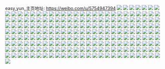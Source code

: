 easy_yun_主页地址: https://weibo.com/u/5754947394 
![](https://wx4.sinaimg.cn/mw2000/006htaIaly1h8yomoesayj32c035ub2a.jpg) 
![](https://wx4.sinaimg.cn/mw2000/006htaIaly1h8yomqwkwij32c03627wi.jpg) 
![](https://wx4.sinaimg.cn/mw2000/006htaIaly1h8yomrnau3j32c0340e81.jpg) 
![](https://wx4.sinaimg.cn/mw2000/006htaIaly1h8yomsfd49j32c03407wh.jpg) 
![](https://wx4.sinaimg.cn/mw2000/006htaIaly1h8yomtqlfpj32c0340b2a.jpg) 
![](https://wx4.sinaimg.cn/mw2000/006htaIaly1h8yomm97m8j32c03404qq.jpg) 
![](https://wx4.sinaimg.cn/mw2000/006htaIaly1h7jo0nr9r2j32c03767wj.jpg) 
![](https://wx4.sinaimg.cn/mw2000/006htaIaly1h7jo0pp18nj32c037ab2b.jpg) 
![](https://wx4.sinaimg.cn/mw2000/006htaIaly1h7jo0lu3p5j32c038m7wj.jpg) 
![](https://wx4.sinaimg.cn/mw2000/006htaIaly1h7jo0qmf8ij316o1m8hbv.jpg) 
![](https://wx4.sinaimg.cn/mw2000/006htaIaly1h7jo0tg4tij316o1lsh4b.jpg) 
![](https://wx4.sinaimg.cn/mw2000/006htaIaly1h7jo0rjb9vj32c0340qv6.jpg) 
![](https://wx4.sinaimg.cn/mw2000/006htaIaly1h7jo0sncs1j32c0340x6p.jpg) 
![](https://wx4.sinaimg.cn/mw2000/006htaIaly1h7jo0ubpjdj32c0340e82.jpg) 
![](https://wx4.sinaimg.cn/mw2000/006htaIaly1h7jo0vcwz1j32c0340x6p.jpg) 
![](https://wx4.sinaimg.cn/mw2000/006htaIaly1h7ec60ehngj30u01400vk.jpg) 
![](https://wx4.sinaimg.cn/mw2000/006htaIaly1h5uaivg155j32c03407wi.jpg) 
![](https://wx4.sinaimg.cn/mw2000/006htaIaly1h5uaithcvrj32c0340u0z.jpg) 
![](https://wx4.sinaimg.cn/mw2000/006htaIaly1h5k6v3slwrj32c0352b2b.jpg) 
![](https://wx4.sinaimg.cn/mw2000/006htaIaly1h5k6v5d92ej32c0340b2a.jpg) 
![](https://wx4.sinaimg.cn/mw2000/006htaIaly1h5k6v1ckdhj32c035a4qq.jpg) 
![](https://wx4.sinaimg.cn/mw2000/006htaIaly1h5k6v62ziuj31n22yoqv5.jpg) 
![](https://wx4.sinaimg.cn/mw2000/006htaIaly1h5k6v0gppij31ni2yokjm.jpg) 
![](https://wx4.sinaimg.cn/mw2000/006htaIaly1h5k6uznvb8j32c035qe82.jpg) 
![](https://wx4.sinaimg.cn/mw2000/006htaIaly1h4vupysub0j30u014kjz3.jpg) 
![](https://wx4.sinaimg.cn/mw2000/006htaIaly1h4vuq1bkgxj30u014mq9s.jpg) 
![](https://wx4.sinaimg.cn/mw2000/006htaIaly1h4vuq41vo6j30u01te10j.jpg) 
![](https://wx4.sinaimg.cn/mw2000/006htaIaly1h4vuqahtrtj30u014i458.jpg) 
![](https://wx4.sinaimg.cn/mw2000/006htaIaly1h4vuqoo21dj30u0140tew.jpg) 
![](https://wx4.sinaimg.cn/mw2000/006htaIaly1h4vuqg98clj30u0140gwu.jpg) 
![](https://wx4.sinaimg.cn/mw2000/006htaIaly1h4vuqj27k2j30u014cjy9.jpg) 
![](https://wx4.sinaimg.cn/mw2000/006htaIaly1h4vuqlqsrxj30u014mn40.jpg) 
![](https://wx4.sinaimg.cn/mw2000/006htaIaly1h4vupw06iaj30u0140ahs.jpg) 
![](https://wx4.sinaimg.cn/mw2000/006htaIaly1h4vuqrngm9j30u01400zv.jpg) 
![](https://wx4.sinaimg.cn/mw2000/006htaIaly1h3jo21nudej32c03401kz.jpg) 
![](https://wx4.sinaimg.cn/mw2000/006htaIaly1h3jo241einj31kw2dchdt.jpg) 
![](https://wx4.sinaimg.cn/mw2000/006htaIaly1h3jo22i5z9j31kw2dc4qq.jpg) 
![](https://wx4.sinaimg.cn/mw2000/006htaIaly1h3jo25c8j3j31kw2dc7wi.jpg) 
![](https://wx4.sinaimg.cn/mw2000/006htaIaly1h3jo24m1mpj31kw2dcnpd.jpg) 
![](https://wx4.sinaimg.cn/mw2000/006htaIaly1h3jo23e9wkj31kw2dcb2a.jpg) 
![](https://wx4.sinaimg.cn/mw2000/006htaIaly1h2ioziomqxj31o02807wh.jpg) 
![](https://wx4.sinaimg.cn/mw2000/006htaIaly1h2iozjbajwj31o02807wh.jpg) 
![](https://wx4.sinaimg.cn/mw2000/006htaIaly1h2iozktjolj31o0280b29.jpg) 
![](https://wx4.sinaimg.cn/mw2000/006htaIaly1h2iozlw6j3j31o02807wh.jpg) 
![](https://wx4.sinaimg.cn/mw2000/006htaIaly1h2iozmj2k8j31o02807wh.jpg) 
![](https://wx4.sinaimg.cn/mw2000/006htaIaly1h2iozn5fkjj31o0280b29.jpg) 
![](https://wx4.sinaimg.cn/mw2000/006htaIaly1h2f3h902ayj30u01hctoo.jpg) 
![](https://wx4.sinaimg.cn/mw2000/006htaIaly1h2f3hdio6xj30u01hcdwb.jpg) 
![](https://wx4.sinaimg.cn/mw2000/006htaIaly1h2f3hekhg1j30u01hcam7.jpg) 
![](https://wx4.sinaimg.cn/mw2000/006htaIaly1h2f3h4ppv5j30u0140gx1.jpg) 
![](https://wx4.sinaimg.cn/mw2000/006htaIaly1h2f3hkktxwj30u01407dr.jpg) 
![](https://wx4.sinaimg.cn/mw2000/006htaIaly1h2f3hin160j30u01407f9.jpg) 
![](https://wx4.sinaimg.cn/mw2000/006htaIaly1h0vp7ekllhj32c02rxu0x.jpg) 
![](https://wx4.sinaimg.cn/mw2000/006htaIaly1h0vp7g0ij8j32c0340x6p.jpg) 
![](https://wx4.sinaimg.cn/mw2000/006htaIaly1h0vp7gqnnnj31d41kv1aj.jpg) 
![](https://wx4.sinaimg.cn/mw2000/006htaIaly1h0vp7i2w5rj31kw2dcu0x.jpg) 
![](https://wx4.sinaimg.cn/mw2000/006htaIaly1h0vp7cvfxwj31kw2dc4qp.jpg) 
![](https://wx4.sinaimg.cn/mw2000/006htaIaly1h0vp7impdfj31kw1kwkd9.jpg) 
![](https://wx4.sinaimg.cn/mw2000/006htaIaly1h0vp7jr4tlj31kw2dcqv5.jpg) 
![](https://wx4.sinaimg.cn/mw2000/006htaIaly1h02nn7jxfij31ke24vb29.jpg) 
![](https://wx4.sinaimg.cn/mw2000/006htaIaly1h02nn8te6rj31o029znpd.jpg) 
![](https://wx4.sinaimg.cn/mw2000/006htaIaly1h02nn6sr4rj31o029bnpd.jpg) 
![](https://wx4.sinaimg.cn/mw2000/006htaIaly1h02nnbvhdgj31o0297kjl.jpg) 
![](https://wx4.sinaimg.cn/mw2000/006htaIaly1h02nnai13aj329p340u0y.jpg) 
![](https://wx4.sinaimg.cn/mw2000/006htaIaly1h02nndfdynj31o029be81.jpg) 
![](https://wx4.sinaimg.cn/mw2000/006htaIaly1gz2e1vhelvj30qa14p4ab.jpg) 
![](https://wx4.sinaimg.cn/mw2000/006htaIaly1gynwf8l8epj31o02801kx.jpg) 
![](https://wx4.sinaimg.cn/mw2000/006htaIaly1gyi0qcbmg8j32c036qe83.jpg) 
![](https://wx4.sinaimg.cn/mw2000/006htaIaly1gyi0qe8su0j31o0280kjl.jpg) 
![](https://wx4.sinaimg.cn/mw2000/006htaIaly1gyi0qf9h6vj31o029nnpd.jpg) 
![](https://wx4.sinaimg.cn/mw2000/006htaIaly1gyi0qij3k9j32c03aab2c.jpg) 
![](https://wx4.sinaimg.cn/mw2000/006htaIaly1gyi0qaabirj32703407wk.jpg) 
![](https://wx4.sinaimg.cn/mw2000/006htaIaly1gyi0ql7k6hj31o0280x6p.jpg) 
![](https://wx4.sinaimg.cn/mw2000/006htaIaly1gyi0qln6uij30zg1badmx.jpg) 
![](https://wx4.sinaimg.cn/mw2000/006htaIaly1gyi0qmrzhvj32c0340npd.jpg) 
![](https://wx4.sinaimg.cn/mw2000/006htaIaly1gyi0qgbbouj30zo1bmas9.jpg) 
![](https://wx4.sinaimg.cn/mw2000/006htaIaly1gygrvwabhkj32c0340kjo.jpg) 
![](https://wx4.sinaimg.cn/mw2000/006htaIaly1gygrvyet40j32c0340kjo.jpg) 
![](https://wx4.sinaimg.cn/mw2000/006htaIaly1gygrvu59z2j32c03404qs.jpg) 
![](https://wx4.sinaimg.cn/mw2000/006htaIaly1gxpbz5j02bj31j321innu.jpg) 
![](https://wx4.sinaimg.cn/mw2000/006htaIagy1gx3mhpx6z8j32c0340u0y.jpg) 
![](https://wx4.sinaimg.cn/mw2000/006htaIagy1gx3mi4tb2sj32c0340npe.jpg) 
![](https://wx4.sinaimg.cn/mw2000/006htaIagy1gx3mhtw0dqj32c02c01kz.jpg) 
![](https://wx4.sinaimg.cn/mw2000/006htaIagy1gx3mhwo64kj32c0340npf.jpg) 
![](https://wx4.sinaimg.cn/mw2000/006htaIagy1gx3mhyb288j31o02804qq.jpg) 
![](https://wx4.sinaimg.cn/mw2000/006htaIagy1gx3mhzamy4j30zk1be4ae.jpg) 
![](https://wx4.sinaimg.cn/mw2000/006htaIagy1gx3mi2pzvmj32c0340e83.jpg) 
![](https://wx4.sinaimg.cn/mw2000/006htaIagy1gx3mhyu648j30zk1bw18k.jpg) 
![](https://wx4.sinaimg.cn/mw2000/006htaIagy1gx3milboqbj32c0340e82.jpg) 
![](https://wx4.sinaimg.cn/mw2000/006htaIagy1gwo85uqvxlj31o0280x6p.jpg) 
![](https://wx4.sinaimg.cn/mw2000/006htaIagy1gwo85jg8mzj31o0280b2a.jpg) 
![](https://wx4.sinaimg.cn/mw2000/006htaIagy1gwo85mh4prj31o0280kjm.jpg) 
![](https://wx4.sinaimg.cn/mw2000/006htaIagy1gwo85pnlu8j31o02807wi.jpg) 
![](https://wx4.sinaimg.cn/mw2000/006htaIagy1gwo85r78czj31o0280npd.jpg) 
![](https://wx4.sinaimg.cn/mw2000/006htaIagy1gwo85h5akej31o02804qq.jpg) 
![](https://wx4.sinaimg.cn/mw2000/006htaIagy1gwo85s3775j30zk1bewp4.jpg) 
![](https://wx4.sinaimg.cn/mw2000/006htaIagy1gwo85vlnvkj31p22s5e81.jpg) 
![](https://wx4.sinaimg.cn/mw2000/006htaIagy1gwo85ypniqj32c0340qv7.jpg) 
![](https://wx4.sinaimg.cn/mw2000/006htaIagy1gwm1o61xvij31o0280kjl.jpg) 
![](https://wx4.sinaimg.cn/mw2000/006htaIagy1gwm1o3nz3uj32c0340kjn.jpg) 
![](https://wx4.sinaimg.cn/mw2000/006htaIagy1gwm1o8ckkmj32c0340e83.jpg) 
![](https://wx4.sinaimg.cn/mw2000/006htaIagy1gwm1nr97mwj31o02804qq.jpg) 
![](https://wx4.sinaimg.cn/mw2000/006htaIagy1gwm1nt4clwj31o0280qv5.jpg) 
![](https://wx4.sinaimg.cn/mw2000/006htaIagy1gwm1nvdlc9j31o02807wi.jpg) 
![](https://wx4.sinaimg.cn/mw2000/006htaIagy1gwm1nohro1j32c0340b2b.jpg) 
![](https://wx4.sinaimg.cn/mw2000/006htaIagy1gwm1nxp9qzj32c03401kz.jpg) 
![](https://wx4.sinaimg.cn/mw2000/006htaIagy1gwm1o0nos7j32c0340u0y.jpg) 
![](https://wx4.sinaimg.cn/mw2000/006htaIagy1gv224s9cb3j62122s5qv502.jpg) 
![](https://wx4.sinaimg.cn/mw2000/006htaIagy1gv224sv46ej60u0104wo202.jpg) 
![](https://wx4.sinaimg.cn/mw2000/006htaIagy1gv224qlwlhj61o0280x6p02.jpg) 
![](https://wx4.sinaimg.cn/mw2000/006htaIagy1gv224uwzbhj61o02804qq02.jpg) 
![](https://wx4.sinaimg.cn/mw2000/006htaIagy1gv224x8mxej61o02801ky02.jpg) 
![](https://wx4.sinaimg.cn/mw2000/006htaIagy1gv224zh8c5j61o0280hdu02.jpg) 
![](https://wx4.sinaimg.cn/mw2000/006htaIagy1gv2251284vj61o0280npd02.jpg) 
![](https://wx4.sinaimg.cn/mw2000/006htaIagy1gv2253yqs9j61400u07a402.jpg) 
![](https://wx4.sinaimg.cn/mw2000/006htaIagy1gv2252zbjdj61o0280u0x02.jpg) 
![](https://wx4.sinaimg.cn/mw2000/006htaIagy1gustgyekdaj61s62s5qv502.jpg) 
![](https://wx4.sinaimg.cn/mw2000/006htaIagy1gustgzvfl3j61s62s51ky02.jpg) 
![](https://wx4.sinaimg.cn/mw2000/006htaIagy1gustha6thzj61s62s51kx02.jpg) 
![](https://wx4.sinaimg.cn/mw2000/006htaIagy1gusth1i6idj61o0280kjl02.jpg) 
![](https://wx4.sinaimg.cn/mw2000/006htaIagy1gusth5kd4aj61o0280hdt02.jpg) 
![](https://wx4.sinaimg.cn/mw2000/006htaIagy1gusth3w3ajj61o0280npd02.jpg) 
![](https://wx4.sinaimg.cn/mw2000/006htaIagy1gusth72ar7j61o0280kjl02.jpg) 
![](https://wx4.sinaimg.cn/mw2000/006htaIagy1gusth99wxdj61o0280e8202.jpg) 
![](https://wx4.sinaimg.cn/mw2000/006htaIagy1gustgx48haj61o0280x6p02.jpg) 
![](https://wx4.sinaimg.cn/mw2000/006htaIagy1gueabzyfyaj61o0280ttw02.jpg) 
![](https://wx4.sinaimg.cn/mw2000/006htaIagy1gueac1mdoej61o0280auw02.jpg) 
![](https://wx4.sinaimg.cn/mw2000/006htaIagy1gueabwk3j9j61o02804qp02.jpg) 
![](https://wx4.sinaimg.cn/mw2000/006htaIagy1gsz1ubl45aj32c02c0npd.jpg) 
![](https://wx4.sinaimg.cn/mw2000/006htaIagy1gsz1ua45tfj32c02c0kjl.jpg) 
![](https://wx4.sinaimg.cn/mw2000/006htaIagy1gsz1ud9txvj32c02c0x6p.jpg) 
![](https://wx4.sinaimg.cn/mw2000/006htaIagy1gsdd9pmsupj31o02804qv.jpg) 
![](https://wx4.sinaimg.cn/mw2000/006htaIagy1gs523nahc4j30u0140h07.jpg) 
![](https://wx4.sinaimg.cn/mw2000/006htaIagy1gs523ofj8gj30u0140n8y.jpg) 
![](https://wx4.sinaimg.cn/mw2000/006htaIagy1gs523pds2jj30u01404ce.jpg) 
![](https://wx4.sinaimg.cn/mw2000/006htaIagy1gs523qgd9gj30u0140toh.jpg) 
![](https://wx4.sinaimg.cn/mw2000/006htaIagy1gs523rjfvsj30u0140wyy.jpg) 
![](https://wx4.sinaimg.cn/mw2000/006htaIagy1gs523locmij30u014j7ms.jpg) 
![](https://wx4.sinaimg.cn/mw2000/006htaIagy1gs523tdsu4j30u0140dxb.jpg) 
![](https://wx4.sinaimg.cn/mw2000/006htaIagy1gs523uk5jfj30u014017z.jpg) 
![](https://wx4.sinaimg.cn/mw2000/006htaIagy1gs523vgqgbj30u0149dr2.jpg) 
![](https://wx4.sinaimg.cn/mw2000/006htaIagy1gq49vp4wuuj30u00u0gr5.jpg) 
![](https://wx4.sinaimg.cn/mw2000/006htaIagy1gq49vpvvyfj30su187gsq.jpg) 
![](https://wx4.sinaimg.cn/mw2000/006htaIagy1gq49vquuazj30u0140aj8.jpg) 
![](https://wx4.sinaimg.cn/mw2000/006htaIagy1gptrw5odm7j31o01o01kz.jpg) 
![](https://wx4.sinaimg.cn/mw2000/006htaIagy1gptrw77tbaj31o01o0u0z.jpg) 
![](https://wx4.sinaimg.cn/mw2000/006htaIagy1gptrw86jx0j31o01o0qv5.jpg) 
![](https://wx4.sinaimg.cn/mw2000/006htaIagy1gptrw446chj31o01o04qq.jpg) 
![](https://wx4.sinaimg.cn/mw2000/006htaIagy1gptrwabrjaj32802yonpi.jpg) 
![](https://wx4.sinaimg.cn/mw2000/006htaIagy1gptrwc21ibj31o0281npf.jpg) 
![](https://wx4.sinaimg.cn/mw2000/006htaIagy1gprmpzsa3nj30u00u07ge.jpg) 
![](https://wx4.sinaimg.cn/mw2000/006htaIagy1gprmq0z6cqj30u0140k5r.jpg) 
![](https://wx4.sinaimg.cn/mw2000/006htaIagy1gprmq1m7ogj30u0140tq7.jpg) 
![](https://wx4.sinaimg.cn/mw2000/006htaIagy1gprmq282r4j30u0140k5e.jpg) 
![](https://wx4.sinaimg.cn/mw2000/006htaIagy1gprmpzaeicj30u01407in.jpg) 
![](https://wx4.sinaimg.cn/mw2000/006htaIagy1gprmq2t2kzj30u0140gxe.jpg) 
![](https://wx4.sinaimg.cn/mw2000/006htaIaly1gozwtbd3eaj31o0280qv6.jpg) 
![](https://wx4.sinaimg.cn/mw2000/006htaIaly1gozwtcv2irj31o02807wj.jpg) 
![](https://wx4.sinaimg.cn/mw2000/006htaIaly1gozwt9tm41j31o02801l0.jpg) 
![](https://wx4.sinaimg.cn/mw2000/006htaIaly1gozwtf8mn6j31o0280kjm.jpg) 
![](https://wx4.sinaimg.cn/mw2000/006htaIaly1gokq2fghd9j31o0280kjl.jpg) 
![](https://wx4.sinaimg.cn/mw2000/006htaIaly1gokq2h8p21j31o028bqv5.jpg) 
![](https://wx4.sinaimg.cn/mw2000/006htaIaly1gokq2j6om5j31o0281u0y.jpg) 
![](https://wx4.sinaimg.cn/mw2000/006htaIaly1gokq2ecirjj31o02804qq.jpg) 
![](https://wx4.sinaimg.cn/mw2000/006htaIaly1gokq2klh7cj31o0280kjm.jpg) 
![](https://wx4.sinaimg.cn/mw2000/006htaIaly1gokq2ls03mj31o02804qq.jpg) 
![](https://wx4.sinaimg.cn/mw2000/006htaIaly1go3wc1xg7mj31o0280qv5.jpg) 
![](https://wx4.sinaimg.cn/mw2000/006htaIaly1gmyz6wngezj30u01737g8.jpg) 
![](https://wx4.sinaimg.cn/mw2000/006htaIaly1gmitvdfibbj31900u0qlx.jpg) 
![](https://wx4.sinaimg.cn/mw2000/006htaIaly1glzi6qltgvj31j021ckjm.jpg) 
![](https://wx4.sinaimg.cn/mw2000/006htaIaly1glvrllznjmj31o02807wh.jpg) 
![](https://wx4.sinaimg.cn/mw2000/006htaIaly1glfhalibycj30u0140h10.jpg) 
![](https://wx4.sinaimg.cn/mw2000/006htaIaly1glfham4swkj30u01407gl.jpg) 
![](https://wx4.sinaimg.cn/mw2000/006htaIaly1glfhamla53j30u00u0wqh.jpg) 
![](https://wx4.sinaimg.cn/mw2000/006htaIaly1glfhan2p4xj30u0140n9h.jpg) 
![](https://wx4.sinaimg.cn/mw2000/006htaIaly1glfhangotoj30u0140wrc.jpg) 
![](https://wx4.sinaimg.cn/mw2000/006htaIaly1glfhanzfxdj30u0140ka4.jpg) 
![](https://wx4.sinaimg.cn/mw2000/006htaIaly1glf7gk36o6j30u01407j0.jpg) 
![](https://wx4.sinaimg.cn/mw2000/006htaIaly1glf7gkfkqmj30u0140dr2.jpg) 
![](https://wx4.sinaimg.cn/mw2000/006htaIaly1glf7gkw07gj30u0140drs.jpg) 
![](https://wx4.sinaimg.cn/mw2000/006htaIaly1glf7gl931hj30u0140143.jpg) 
![](https://wx4.sinaimg.cn/mw2000/006htaIaly1glf7glr8x5j30u0140k3a.jpg) 
![](https://wx4.sinaimg.cn/mw2000/006htaIaly1glf7gjkh3pj30u0140k4r.jpg) 
![](https://wx4.sinaimg.cn/mw2000/006htaIaly1glf7gm697gj30u0140alw.jpg) 
![](https://wx4.sinaimg.cn/mw2000/006htaIaly1glf7gmmxxoj30u0140nap.jpg) 
![](https://wx4.sinaimg.cn/mw2000/006htaIaly1glf7gmyuvxj30yi0yidqt.jpg) 
![](https://wx4.sinaimg.cn/mw2000/006htaIaly1gleeagwa77j30u0140am3.jpg) 
![](https://wx4.sinaimg.cn/mw2000/006htaIaly1gleeagfiwbj30u0140k60.jpg) 
![](https://wx4.sinaimg.cn/mw2000/006htaIaly1gleeahfds3j30u014018j.jpg) 
![](https://wx4.sinaimg.cn/mw2000/006htaIaly1gleeahyemcj30u0140k7v.jpg) 
![](https://wx4.sinaimg.cn/mw2000/006htaIaly1gleeaj24a3j30u0140k8d.jpg) 
![](https://wx4.sinaimg.cn/mw2000/006htaIaly1gleeajipohj30u0140k0u.jpg) 
![](https://wx4.sinaimg.cn/mw2000/006htaIaly1gleeajzjq8j30u0140asi.jpg) 
![](https://wx4.sinaimg.cn/mw2000/006htaIaly1gleeaki9ejj30u0140tn8.jpg) 
![](https://wx4.sinaimg.cn/mw2000/006htaIaly1gleeald647j30u014047g.jpg) 
![](https://wx4.sinaimg.cn/mw2000/006htaIaly1giyocbu2bfj31o02801ky.jpg) 
![](https://wx4.sinaimg.cn/mw2000/006htaIaly1giyocczz24j31o02804qq.jpg) 
![](https://wx4.sinaimg.cn/mw2000/006htaIaly1giyoce62xnj31o029k4qq.jpg) 
![](https://wx4.sinaimg.cn/mw2000/006htaIaly1giyocg53b8j31o02807wj.jpg) 
![](https://wx4.sinaimg.cn/mw2000/006htaIaly1gi6iz7mswij31o01o0hdt.jpg) 
![](https://wx4.sinaimg.cn/mw2000/006htaIaly1gi6iz99g7rj31o01o0u0x.jpg) 
![](https://wx4.sinaimg.cn/mw2000/006htaIaly1gi6izb42vjj32c03401ky.jpg) 
![](https://wx4.sinaimg.cn/mw2000/006htaIaly1gi6izdtezbj32c03407wi.jpg) 
![](https://wx4.sinaimg.cn/mw2000/006htaIaly1gi6izg0yo5j31o0280hdu.jpg) 
![](https://wx4.sinaimg.cn/mw2000/006htaIaly1gi6izijbf7j31o0280npf.jpg) 
![](https://wx4.sinaimg.cn/mw2000/006htaIaly1gg0zhcsf8uj31o0280hdt.jpg) 
![](https://wx4.sinaimg.cn/mw2000/006htaIaly1gg0zhg0eb0j31o0280hdt.jpg) 
![](https://wx4.sinaimg.cn/mw2000/006htaIaly1gg0zhwjbhwj31o0280hdt.jpg) 
